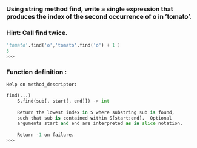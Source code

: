 ### Using string method find, write a single expression that produces the index of the second occurrence of o in ’tomato’. 
### Hint: Call find twice.

```python
'tomato'.find('o','tomato'.find('o') + 1 )
5
>>> 
```

### Function definition :

```python
Help on method_descriptor:

find(...)
    S.find(sub[, start[, end]]) -> int
    
    Return the lowest index in S where substring sub is found,
    such that sub is contained within S[start:end].  Optional
    arguments start and end are interpreted as in slice notation.
    
    Return -1 on failure.
>>> 
```